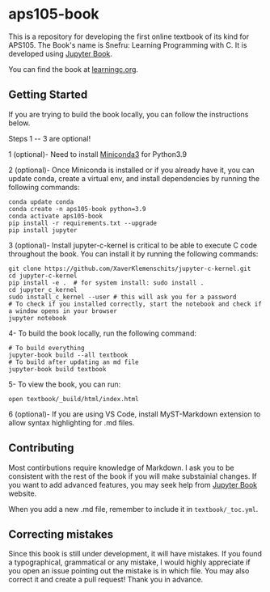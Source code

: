# aps105-book

This is a repository for developing the first online textbook of its kind for APS105. The Book's name is Snefru: Learning Programming with C. It is developed using [Jupyter Book](https://jupyterbook.org/en/stable/intro.html). 

You can find the book at [learningc.org](learningc.org).

## Getting Started

If you are trying to build the book locally, you can follow the instructions below.

Steps 1 -- 3 are optional!

1 (optional)- Need to install [Miniconda3](https://docs.conda.io/en/latest/miniconda.html) for Python3.9

2 (optional)- Once Miniconda is installed or if you already have it, you can update conda, create a virtual env, and install dependencies by running the following commands:

```
conda update conda
conda create -n aps105-book python=3.9
conda activate aps105-book
pip install -r requirements.txt --upgrade
pip install jupyter 
```

3 (optional)- Install jupyter-c-kernel is critical to be able to execute C code throughout the book. You can install it by running the following commands:

```
git clone https://github.com/XaverKlemenschits/jupyter-c-kernel.git
cd jupyter-c-kernel
pip install -e .  # for system install: sudo install .
cd jupyter_c_kernel 
sudo install_c_kernel --user # this will ask you for a password
# To check if you installed correctly, start the notebook and check if a window opens in your browser
jupyter notebook
```

4- To build the book locally, run the following command:

```
# To build everything
jupyter-book build --all textbook 
# To build after updating an md file
jupyter-book build textbook
```

5- To view the book, you can run:

```open textbook/_build/html/index.html```

6 (optional)- If you are using VS Code, install MyST-Markdown extension to allow syntax highlighting for .md files.

## Contributing

Most contirbutions require knowledge of Markdown. I ask you to be consistent with the rest of the book if you will make substainial changes. If you want to add advanced features, you may seek help from [Jupyter Book](https://jupyterbook.org/en/stable/intro.html) website. 

When you add a new .md file, remember to include it in `textbook/_toc.yml`.

## Correcting mistakes 

Since this book is still under development, it will have mistakes. If you found a typographical, grammatical or any mistake, I would highly appreciate if you open an issue pointing out the mistake is in which file. You may also correct it and create a pull request! Thank you in advance.

